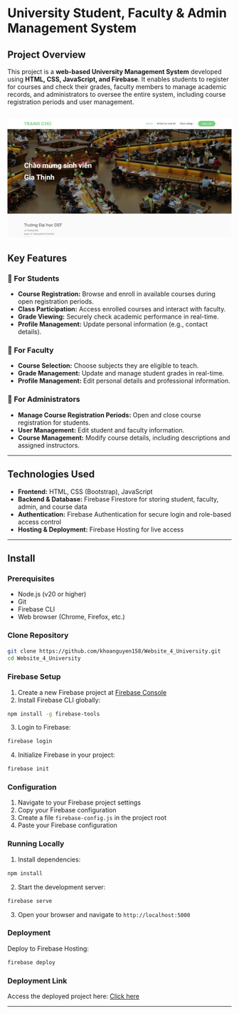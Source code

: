 # University Student, Faculty & Admin Management System

## Project Overview
This project is a **web-based University Management System** developed using **HTML, CSS, JavaScript, and Firebase**. It enables students to register for courses and check their grades, faculty members to manage academic records, and administrators to oversee the entire system, including course registration periods and user management.

![Overview](/img/Doc/Overview.png)
---

## Key Features

### 🔹 For Students
- **Course Registration:** Browse and enroll in available courses during open registration periods.
- **Class Participation:** Access enrolled courses and interact with faculty.
- **Grade Viewing:** Securely check academic performance in real-time.
- **Profile Management:** Update personal information (e.g., contact details).

### 🔹 For Faculty
- **Course Selection:** Choose subjects they are eligible to teach.
- **Grade Management:** Update and manage student grades in real-time.
- **Profile Management:** Edit personal details and professional information.

### 🔹 For Administrators
- **Manage Course Registration Periods:** Open and close course registration for students.
- **User Management:** Edit student and faculty information.
- **Course Management:** Modify course details, including descriptions and assigned instructors.

---

## Technologies Used
- **Frontend:** HTML, CSS (Bootstrap), JavaScript
- **Backend & Database:** Firebase Firestore for storing student, faculty, admin, and course data
- **Authentication:** Firebase Authentication for secure login and role-based access control
- **Hosting & Deployment:** Firebase Hosting for live access

---
## Install

### Prerequisites
- Node.js (v20 or higher)
- Git
- Firebase CLI
- Web browser (Chrome, Firefox, etc.)

### Clone Repository
```bash
git clone https://github.com/khoanguyen158/Website_4_University.git
cd Website_4_University
```

### Firebase Setup
1. Create a new Firebase project at [Firebase Console](https://console.firebase.google.com/)
2. Install Firebase CLI globally:
```bash
npm install -g firebase-tools
```
3. Login to Firebase:
```bash
firebase login
```
4. Initialize Firebase in your project:
```bash
firebase init
```

### Configuration
1. Navigate to your Firebase project settings
2. Copy your Firebase configuration
3. Create a file `firebase-config.js` in the project root
4. Paste your Firebase configuration

### Running Locally
1. Install dependencies:
```bash
npm install
```
2. Start the development server:
```bash
firebase serve
```
3. Open your browser and navigate to `http://localhost:5000`

### Deployment
Deploy to Firebase Hosting:
```bash
firebase deploy
``` 

### Deployment Link
Access the deployed project here: [Click here](https://fir-d023a.web.app/)

---